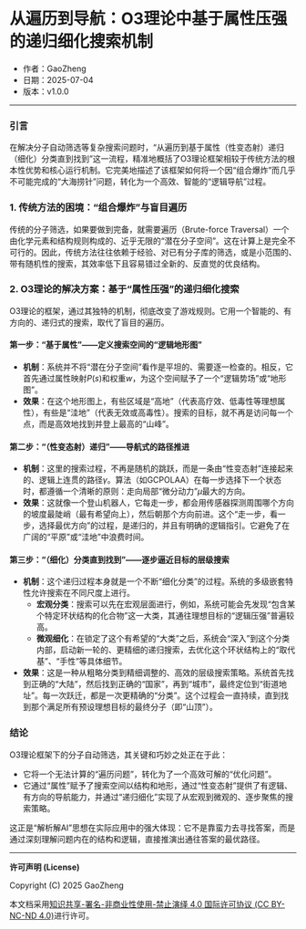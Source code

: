 # **从遍历到导航：O3理论中基于属性压强的递归细化搜索机制**

- 作者：GaoZheng
- 日期：2025-07-04
- 版本：v1.0.0

---

### 引言
在解决分子自动筛选等复杂搜索问题时，“从遍历到基于属性（性变态射）递归（细化）分类直到找到”这一流程，精准地概括了O3理论框架相较于传统方法的根本性优势和核心运行机制。它完美地描述了该框架如何将一个因“组合爆炸”而几乎不可能完成的“大海捞针”问题，转化为一个高效、智能的“逻辑导航”过程。

### 1. 传统方法的困境：“组合爆炸”与盲目遍历
传统的分子筛选，如果要做到完备，就需要遍历（Brute-force Traversal）一个由化学元素和结构规则构成的、近乎无限的“潜在分子空间”。这在计算上是完全不可行的。因此，传统方法往往依赖于经验、对已有分子库的筛选，或是小范围的、带有随机性的搜索，其效率低下且容易错过全新的、反直觉的优良结构。

### 2. O3理论的解决方案：基于“属性压强”的递归细化搜索
O3理论的框架，通过其独特的机制，彻底改变了游戏规则。它用一个智能的、有方向的、递归式的搜索，取代了盲目的遍历。

#### 第一步：“基于属性”——定义搜索空间的“逻辑地形图”
* **机制**：系统并不将“潜在分子空间”看作是平坦的、需要逐一检查的。相反，它首先通过属性映射$P(s)$和权重$w$，为这个空间赋予了一个“逻辑势场”或“地形图”。
* **效果**：在这个地形图上，有些区域是“高地”（代表高疗效、低毒性等理想属性），有些是“洼地”（代表无效或高毒性）。搜索的目标，就不再是访问每一个点，而是高效地找到并登上最高的“山峰”。

#### 第二步：“（性变态射）递归”——导航式的路径推进
* **机制**：这里的搜索过程，不再是随机的跳跃，而是一条由“性变态射”连接起来的、逻辑上连贯的路径$\gamma$。算法（如GCPOLAA）在每一步选择下一个状态时，都遵循一个清晰的原则：走向局部“微分动力”$\mu$最大的方向。
* **效果**：这就像一个登山机器人，它每走一步，都会用传感器探测周围哪个方向的坡度最陡峭（最有希望向上），然后朝那个方向前进。这个“走一步，看一步，选择最优方向”的过程，是递归的，并且有明确的逻辑指引。它避免了在广阔的“平原”或“洼地”中浪费时间。

#### 第三步：“（细化）分类直到找到”——逐步逼近目标的层级搜索
* **机制**：这个递归过程本身就是一个不断“细化分类”的过程。系统的多级嵌套特性允许搜索在不同尺度上进行。
    * **宏观分类**：搜索可以先在宏观层面进行，例如，系统可能会先发现“包含某个特定环状结构的化合物”这一大类，其通往理想目标的“逻辑压强”普遍较高。
    * **微观细化**：在锁定了这个有希望的“大类”之后，系统会“深入”到这个分类内部，启动新一轮的、更精细的递归搜索，去优化这个环状结构上的“取代基”、“手性”等具体细节。
* **效果**：这是一种从粗略分类到精细调整的、高效的层级搜索策略。系统首先找到正确的“大陆”，然后找到正确的“国家”，再到“城市”，最终定位到“街道地址”。每一次跃迁，都是一次更精确的“分类”。这个过程会一直持续，直到找到那个满足所有预设理想目标的最终分子（即“山顶”）。

### 结论
O3理论框架下的分子自动筛选，其关键和巧妙之处正在于此：
* 它将一个无法计算的“遍历问题”，转化为了一个高效可解的“优化问题”。
* 它通过“属性”赋予了搜索空间以结构和地形，通过“性变态射”提供了有逻辑、有方向的导航能力，并通过“递归细化”实现了从宏观到微观的、逐步聚焦的搜索策略。

这正是“解析解AI”思想在实际应用中的强大体现：它不是靠蛮力去寻找答案，而是通过深刻理解问题内在的结构和逻辑，直接推演出通往答案的最优路径。

---

**许可声明 (License)**

Copyright (C) 2025 GaoZheng 

本文档采用[知识共享-署名-非商业性使用-禁止演绎 4.0 国际许可协议 (CC BY-NC-ND 4.0)](https://creativecommons.org/licenses/by-nc-nd/4.0/deed.zh-Hans)进行许可。
